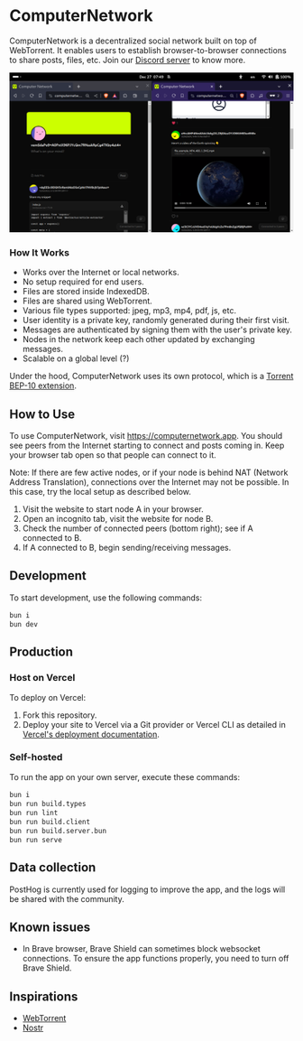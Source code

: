 # ComputerNetwork
ComputerNetwork is a decentralized social network built on top of WebTorrent. It enables users to establish browser-to-browser connections to share posts, files, etc. Join our [Discord server](https://discord.gg/5tECURau) to know more.

![Alt text](/public/screenshot.png)

### How It Works
- Works over the Internet or local networks.
- No setup required for end users.
- Files are stored inside IndexedDB.
- Files are shared using WebTorrent.
- Various file types supported: jpeg, mp3, mp4, pdf, js, etc.
- User identity is a private key, randomly generated during their first visit.
- Messages are authenticated by signing them with the user's private key.
- Nodes in the network keep each other updated by exchanging messages.
- Scalable on a global level (?)

Under the hood, ComputerNetwork uses its own protocol, which is a [Torrent BEP-10 extension](https://www.bittorrent.org/beps/bep_0010.html).

## How to Use
To use ComputerNetwork, visit https://computernetwork.app. You should see peers from the Internet starting to connect and posts coming in. Keep your browser tab open so that people can connect to it.

Note: If there are few active nodes, or if your node is behind NAT (Network Address Translation), connections over the Internet may not be possible. In this case, try the local setup as described below.

1. Visit the website to start node A in your browser.
2. Open an incognito tab, visit the website for node B.
3. Check the number of connected peers (bottom right); see if A connected to B.
4. If A connected to B, begin sending/receiving messages.

## Development

To start development, use the following commands:
```shell
bun i
bun dev
```

## Production

### Host on Vercel
To deploy on Vercel:
1. Fork this repository.
2. Deploy your site to Vercel via a Git provider or Vercel CLI as detailed in [Vercel's deployment documentation](https://vercel.com/docs/concepts/deployments/overview).

### Self-hosted
To run the app on your own server, execute these commands:
```shell
bun i
bun run build.types
bun run lint
bun run build.client
bun run build.server.bun
bun run serve
```

## Data collection
PostHog is currently used for logging to improve the app, and the logs will be shared with the community.

## Known issues
- In Brave browser, Brave Shield can sometimes block websocket connections. To ensure the app functions properly, you need to turn off Brave Shield.

## Inspirations
- [WebTorrent](https://github.com/webtorrent/webtorrent)
- [Nostr](https://github.com/nostr-protocol/nostr)
